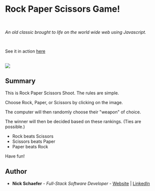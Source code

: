 # Rock Paper Scissors Game!

<br>

_An old classic brought to life on the world wide web using Javascript._

<br>

See it in action [here](#)

<br>

<image src="#">

## Summary

This is Rock Paper Scissors Shoot. The rules are simple.

Choose Rock, Paper, or Scissors by clicking on the image.

The computer will then randomly choose their "weapon" of choice.

The winner will then be decided based on these rankings. (Ties are possible.)

- Rock beats Scissors
- Scissors beats Paper
- Paper beats Rock

Have fun!

## Author

- **Nick Schaefer** - _Full-Stack Software Developer_ - [Website](https://nschaefer.com/) | [LinkedIn](https://www.linkedin.com/in/nick-n-schaefer)
